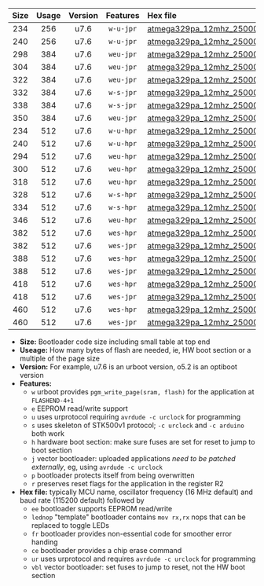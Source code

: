 |Size|Usage|Version|Features|Hex file|
|:-:|:-:|:-:|:-:|:--|
|234|256|u7.6|`w-u-jpr`|[atmega329pa_12mhz_250000bps_ur_vbl.hex](https://raw.githubusercontent.com/stefanrueger/urboot/main/atmega329pa_12mhz_250000bps_ur_vbl.hex)|
|240|256|u7.6|`w-u-jpr`|[atmega329pa_12mhz_250000bps_lednop_ur_vbl.hex](https://raw.githubusercontent.com/stefanrueger/urboot/main/atmega329pa_12mhz_250000bps_lednop_ur_vbl.hex)|
|298|384|u7.6|`weu-jpr`|[atmega329pa_12mhz_250000bps_ee_ur_vbl.hex](https://raw.githubusercontent.com/stefanrueger/urboot/main/atmega329pa_12mhz_250000bps_ee_ur_vbl.hex)|
|304|384|u7.6|`weu-jpr`|[atmega329pa_12mhz_250000bps_ee_lednop_ur_vbl.hex](https://raw.githubusercontent.com/stefanrueger/urboot/main/atmega329pa_12mhz_250000bps_ee_lednop_ur_vbl.hex)|
|322|384|u7.6|`weu-jpr`|[atmega329pa_12mhz_250000bps_ee_lednop_fr_ur_vbl.hex](https://raw.githubusercontent.com/stefanrueger/urboot/main/atmega329pa_12mhz_250000bps_ee_lednop_fr_ur_vbl.hex)|
|332|384|u7.6|`w-s-jpr`|[atmega329pa_12mhz_250000bps_vbl.hex](https://raw.githubusercontent.com/stefanrueger/urboot/main/atmega329pa_12mhz_250000bps_vbl.hex)|
|338|384|u7.6|`w-s-jpr`|[atmega329pa_12mhz_250000bps_lednop_vbl.hex](https://raw.githubusercontent.com/stefanrueger/urboot/main/atmega329pa_12mhz_250000bps_lednop_vbl.hex)|
|350|384|u7.6|`weu-jpr`|[atmega329pa_12mhz_250000bps_ee_lednop_fr_ce_ur_vbl.hex](https://raw.githubusercontent.com/stefanrueger/urboot/main/atmega329pa_12mhz_250000bps_ee_lednop_fr_ce_ur_vbl.hex)|
|234|512|u7.6|`w-u-hpr`|[atmega329pa_12mhz_250000bps_ur.hex](https://raw.githubusercontent.com/stefanrueger/urboot/main/atmega329pa_12mhz_250000bps_ur.hex)|
|240|512|u7.6|`w-u-hpr`|[atmega329pa_12mhz_250000bps_lednop_ur.hex](https://raw.githubusercontent.com/stefanrueger/urboot/main/atmega329pa_12mhz_250000bps_lednop_ur.hex)|
|294|512|u7.6|`weu-hpr`|[atmega329pa_12mhz_250000bps_ee_ur.hex](https://raw.githubusercontent.com/stefanrueger/urboot/main/atmega329pa_12mhz_250000bps_ee_ur.hex)|
|300|512|u7.6|`weu-hpr`|[atmega329pa_12mhz_250000bps_ee_lednop_ur.hex](https://raw.githubusercontent.com/stefanrueger/urboot/main/atmega329pa_12mhz_250000bps_ee_lednop_ur.hex)|
|318|512|u7.6|`weu-hpr`|[atmega329pa_12mhz_250000bps_ee_lednop_fr_ur.hex](https://raw.githubusercontent.com/stefanrueger/urboot/main/atmega329pa_12mhz_250000bps_ee_lednop_fr_ur.hex)|
|328|512|u7.6|`w-s-hpr`|[atmega329pa_12mhz_250000bps.hex](https://raw.githubusercontent.com/stefanrueger/urboot/main/atmega329pa_12mhz_250000bps.hex)|
|334|512|u7.6|`w-s-hpr`|[atmega329pa_12mhz_250000bps_lednop.hex](https://raw.githubusercontent.com/stefanrueger/urboot/main/atmega329pa_12mhz_250000bps_lednop.hex)|
|346|512|u7.6|`weu-hpr`|[atmega329pa_12mhz_250000bps_ee_lednop_fr_ce_ur.hex](https://raw.githubusercontent.com/stefanrueger/urboot/main/atmega329pa_12mhz_250000bps_ee_lednop_fr_ce_ur.hex)|
|382|512|u7.6|`wes-hpr`|[atmega329pa_12mhz_250000bps_ee.hex](https://raw.githubusercontent.com/stefanrueger/urboot/main/atmega329pa_12mhz_250000bps_ee.hex)|
|382|512|u7.6|`wes-jpr`|[atmega329pa_12mhz_250000bps_ee_vbl.hex](https://raw.githubusercontent.com/stefanrueger/urboot/main/atmega329pa_12mhz_250000bps_ee_vbl.hex)|
|388|512|u7.6|`wes-hpr`|[atmega329pa_12mhz_250000bps_ee_lednop.hex](https://raw.githubusercontent.com/stefanrueger/urboot/main/atmega329pa_12mhz_250000bps_ee_lednop.hex)|
|388|512|u7.6|`wes-jpr`|[atmega329pa_12mhz_250000bps_ee_lednop_vbl.hex](https://raw.githubusercontent.com/stefanrueger/urboot/main/atmega329pa_12mhz_250000bps_ee_lednop_vbl.hex)|
|418|512|u7.6|`wes-hpr`|[atmega329pa_12mhz_250000bps_ee_lednop_fr.hex](https://raw.githubusercontent.com/stefanrueger/urboot/main/atmega329pa_12mhz_250000bps_ee_lednop_fr.hex)|
|418|512|u7.6|`wes-jpr`|[atmega329pa_12mhz_250000bps_ee_lednop_fr_vbl.hex](https://raw.githubusercontent.com/stefanrueger/urboot/main/atmega329pa_12mhz_250000bps_ee_lednop_fr_vbl.hex)|
|460|512|u7.6|`wes-hpr`|[atmega329pa_12mhz_250000bps_ee_lednop_fr_ce.hex](https://raw.githubusercontent.com/stefanrueger/urboot/main/atmega329pa_12mhz_250000bps_ee_lednop_fr_ce.hex)|
|460|512|u7.6|`wes-jpr`|[atmega329pa_12mhz_250000bps_ee_lednop_fr_ce_vbl.hex](https://raw.githubusercontent.com/stefanrueger/urboot/main/atmega329pa_12mhz_250000bps_ee_lednop_fr_ce_vbl.hex)|

- **Size:** Bootloader code size including small table at top end
- **Useage:** How many bytes of flash are needed, ie, HW boot section or a multiple of the page size
- **Version:** For example, u7.6 is an urboot version, o5.2 is an optiboot version
- **Features:**
  + `w` urboot provides `pgm_write_page(sram, flash)` for the application at `FLASHEND-4+1`
  + `e` EEPROM read/write support
  + `u` uses urprotocol requiring `avrdude -c urclock` for programming
  + `s` uses skeleton of STK500v1 protocol; `-c urclock` and `-c arduino` both work
  + `h` hardware boot section: make sure fuses are set for reset to jump to boot section
  + `j` vector bootloader: uploaded applications *need to be patched externally*, eg, using `avrdude -c urclock`
  + `p` bootloader protects itself from being overwritten
  + `r` preserves reset flags for the application in the register R2
- **Hex file:** typically MCU name, oscillator frequency (16 MHz default) and baud rate (115200 default) followed by
  + `ee` bootloader supports EEPROM read/write
  + `lednop` "template" bootloader contains `mov rx,rx` nops that can be replaced to toggle LEDs
  + `fr` bootloader provides non-essential code for smoother error handing
  + `ce` bootloader provides a chip erase command
  + `ur` uses urprotocol and requires `avrdude -c urclock` for programming
  + `vbl` vector bootloader: set fuses to jump to reset, not the HW boot section
